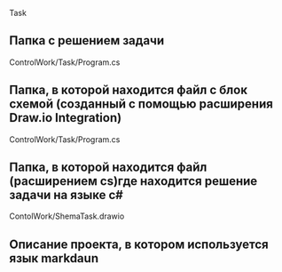 <a style="text-decoration: none" href = "Task/">Task</a> <h2>Папка c решением задачи</h2>


<a style="text-decoration: none" href = "Control/Task/ShemaTask.drawio">ControlWork/Task/Program.cs</a> <h2>Папка, в которой находится файл с блок схемой (созданный с помощью расширения Draw.io Integration)</h2> 

<a style="text-decoration: none" href = "ControlWork/Tack/ArrayFormating/program.cs">ControlWork/Task/Program.cs</a> <h2>Папка, в которой находится файл (расширением cs)где находится решение задачи на языке c#</h2>

<a style="text-decoration: none" href = "ContolWork/Readme.md"> ContolWork/ShemaTask.drawio</a><h2> Описание проекта, в котором используется язык markdaun</h2>
